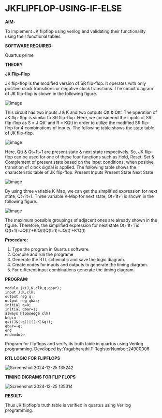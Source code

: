 # JKFLIPFLOP-USING-IF-ELSE

**AIM:** 

To implement  JK flipflop using verilog and validating their functionality using their functional tables

**SOFTWARE REQUIRED:**

Quartus prime

**THEORY**

**JK Flip-Flop**

JK flip-flop is the modified version of SR flip-flop. It operates with only positive clock transitions or negative clock transitions. The circuit diagram of JK flip-flop is shown in the following figure.

![image](https://github.com/naavaneetha/JKFLIPFLOP-USING-IF-ELSE/assets/154305477/a649c30b-232b-4558-b188-fd6c09845180)


This circuit has two inputs J & K and two outputs Qtt & Qtt’. The operation of JK flip-flop is similar to SR flip-flop. Here, we considered the inputs of SR flip-flop as S = J Qtt’ and R = KQtt in order to utilize the modified SR flip-flop for 4 combinations of inputs. The following table shows the state table of JK flip-flop.

![image](https://github.com/naavaneetha/JKFLIPFLOP-USING-IF-ELSE/assets/154305477/c4360742-e8a8-4937-b089-c46c0433f9a3)

 
Here, Qtt & Qt+1t+1 are present state & next state respectively. So, JK flip-flop can be used for one of these four functions such as Hold, Reset, Set & Complement of present state based on the input conditions, when positive transition of clock signal is applied. The following table shows the characteristic table of JK flip-flop. Present Inputs Present State Next State
 
![image](https://github.com/naavaneetha/JKFLIPFLOP-USING-IF-ELSE/assets/154305477/6c275261-a6d5-4c37-a3a7-1e88ca11c4cd)

By using three variable K-Map, we can get the simplified expression for next state, Qt+1t+1. Three variable K-Map for next state, Qt+1t+1 is shown in the following figure.
 
![image](https://github.com/naavaneetha/JKFLIPFLOP-USING-IF-ELSE/assets/154305477/5174f41b-0ce0-4329-a372-6d1943ea6673)

The maximum possible groupings of adjacent ones are already shown in the figure. Therefore, the simplified expression for next state Qt+1t+1 is Q(t+1)=JQ(t)′+K′Q(t)Q(t+1)=JQ(t)′+K′Q(t)

**Procedure:**

 1. Type the program in Quartus software.
 2. Compile and run the programe
 3. Generate the RTL schematic and save the logic diagram.
 4. Create nodes for inputs and outputs to generate the timing diagram.
 5. For different input combinations generate the timing diagram.

**PROGRAM:**
~~~
module jk(J,K,clk,q,qbar); 
input J,K,clk; 
output reg q; 
output reg qbar; 
initial q=0; 
initial qbar=1; 
always @(posedge clk) 
begin
q=((J&(~q))|((~K)&q)); 
qbar=~q; 
end  
endmodule
~~~

Program for flipflops and verify its truth table in quartus using Verilog programming. Developed by:Yugabharathi.T RegisterNumber:24900006

**RTL LOGIC FOR FLIPFLOPS**

![Screenshot 2024-12-25 135242](https://github.com/user-attachments/assets/19d73271-27ff-4847-bac4-48fe63821bc9)



**TIMING DIGRAMS FOR FLIP FLOPS**

![Screenshot 2024-12-25 135314](https://github.com/user-attachments/assets/156e7390-933c-41c1-8488-5320f895c7dd)

**RESULT:**

 Thus JK flipflop's truth table is verified in quartus using Verilog programming.

